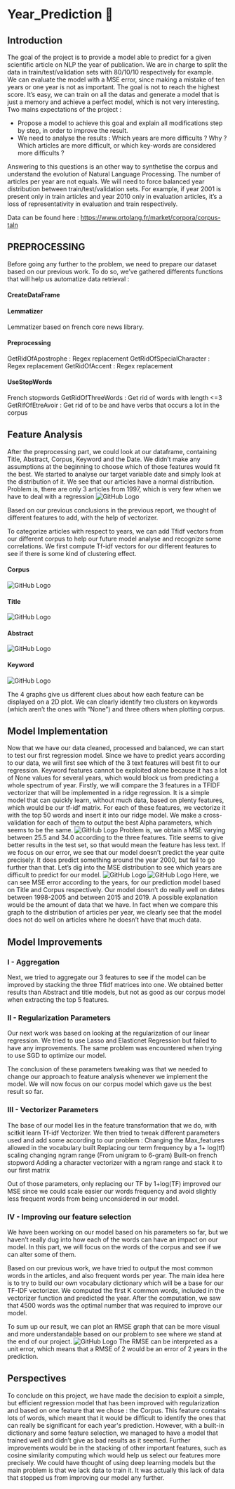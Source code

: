 # Year_Prediction :telescope:

## Introduction
The goal of the project is to provide a model able to predict for a given scientific article on NLP the year of publication.
We are in charge to split the data in train/test/validation sets with 80/10/10 respectively for
example. </br>
We can evaluate the model with a MSE error, since making a mistake of ten years or
one year is not as important.
The goal is not to reach the highest score. It’s easy, we can train on all the datas and generate a
model that is just a memory and achieve a perfect model, which is not very interesting.</br>
Two mains expectations of the project :
* Propose a model to achieve this goal and explain all modifications step by step, in
order to improve the result. 
* We need to analyse the results : Which years are more difficults ? Why ? Which articles
are more difficult, or which key-words are considered more difficults ?</br>

Answering to this questions is an other way to synthetise the corpus and understand the evolution of
Natural Language Processing.
The number of articles per year are not equals. We will need to force balanced year distribution
between train/test/validation sets. For example, if year 2001 is present only in train articles and year
2010 only in evaluation articles, it’s a loss of representativity in evaluation and train respectively.

Data can be found here : https://www.ortolang.fr/market/corpora/corpus-taln

## PREPROCESSING
Before going any further to the problem, we need to prepare our dataset based on our
previous work. To do so, we’ve gathered differents functions that will help us automatize
data retrieval :

#### CreateDataFrame
#### Lemmatizer
Lemmatizer based on french core news library.
#### Preprocessing
GetRidOfApostrophe : Regex replacement
GetRidOfSpecialCharacter : Regex replacement
GetRidOfAccent : Regex replacement
#### UseStopWords
French stopwords
GetRidOfThreeWords : Get rid of words with length <=3
GetRifOfEtreAvoir : Get rid of to be and have verbs that occurs a lot in the corpus</br>
## Feature Analysis
After the preprocessing part, we could look at our dataframe, containing Title, Abstract,
Corpus, Keyword and the Date. We didn’t make any assumptions at the beginning to choose
which of those features would fit the best.
We started to analyse our target variable date and simply look at the distribution of it. We
see that our articles have a normal distribution. Problem is, there are only 3 articles from 1997,
which is very few when we have to deal with a regression
![GitHub Logo](/images/distributionpng.png)

Based on our previous conclusions in the previous report, we thought of different features to add, with the help of vectorizer.</br>

To categorize articles with respect to years, we can add Tfidf vectors from our different corpus to help our future model analyse and recognize some correlations.
We first compute Tf-idf vectors for our different features to see if there is some kind of clustering effect.

#### Corpus
![GitHub Logo](/images/corpus.png)
#### Title 
![GitHub Logo](/images/title.png)
#### Abstract
![GitHub Logo](/images/asbtract.png)
#### Keyword
![GitHub Logo](/images/keyword.png)

The 4 graphs give us different clues about how each feature can be displayed on a 2D plot. We can clearly identify two clusters on keywords (which aren’t the ones with “None”) and three others when plotting corpus.

## Model Implementation 

Now that we have our data cleaned, processed and balanced, we can start to test our first regression model.
Since we have to predict years according to our data, we will first see which of the 3 text features will best fit to our regression. Keyword features cannot be exploited alone because it has a lot of None values for several years, which would block us from predicting a whole spectrum of year.
Firstly, we will compare the 3 features in a TFIDF vectorizer that will be implemented in a ridge regression. It is a simple model that can quickly learn, without much data, based on plenty features, which would be our tf-idf matrix.
For each of these features, we vectorize it with the top 50 words and insert it into our ridge model. We make a cross-validation for each of them to output the best Alpha parameters, which seems to be the same.
![GitHub Logo](/images/models.png)
Problem is, we obtain a MSE varying between 25.5 and 34.0 according to the three features. Title seems to give better results in the test set, so that would mean the feature has less text.
If we focus on our error, we see that our model doesn’t predict the year quite precisely. It does predict something around the year 2000, but fail to go further than that. 
Let’s dig into the MSE distribution to see which years are difficult to predict for our model.
![GitHub Logo](/images/firstmodel.png)
![GitHub Logo](/images/secondmse.png)
Here, we can see MSE error according to the years, for our prediction model based on Title and Corpus respectively.
Our model doesn’t do really well on dates between 1998-2005 and between 2015 and 2019. A possible explanation would be the amount of data that we have. In fact when we compare this graph to the distribution of articles per year, we clearly see that the model does not do well on articles where he doesn’t have that much data.
</br>
## Model Improvements

### I - Aggregation 

Next, we tried to aggregate our 3 features to see if the model can be improved by stacking the three Tfidf matrices into one.
We obtained better results than Abstract and title models, but not as good as our corpus model when extracting the top 5 features.

### II - Regularization Parameters

Our next work was based on looking at the regularization of our linear regression. We tried to use Lasso and Elasticnet Regression but failed to have any improvements. The same problem was encountered when trying to use SGD to optimize our model.

The conclusion of these parameters tweaking was that we needed to change our approach to feature analysis whenever we implement the model. We will now focus on our corpus model which gave us the best result so far.

### III - Vectorizer Parameters

The base of our model lies in the feature transformation that we do, with scitkit learn Tf-idf Vectorizer. We then tried to tweak different parameters used and add some according to our problem : 
Changing the Max_features allowed in the vocabulary built 
Replacing our term frequency by a 1+ log(tf) scaling
changing ngram range (From unigram to 6-gram)
Built-on french stopword
Adding a character vectorizer with a ngram range and stack it to our first matrix

Out of those parameters, only replacing our TF by 1+log(TF) improved our MSE since we could scale easier our words frequency and avoid slightly less frequent words from being unconsidered in our model.

### IV - Improving our feature selection

We have been working on our model based on his parameters so far, but we haven’t really dug into how each of the words can have an impact on our model. In this part, we will focus on the words of the corpus and see if we can alter some of them.

Based on our previous work, we have tried to output the most common words in the articles, and also frequent words per year. The main idea here is to try to build our own vocabulary dictionary which will be a base for our TF-IDF vectorizer. 
We computed the first K common words, included in the vectorizer function and predicted the year. After the computation, we saw that 4500 words was the optimal number that was required to improve our model.

To sum up our result, we can plot an RMSE graph that can be more visual and more understandable based on our problem to see where we stand at the end of our project. 
![GitHub Logo](/images/model2.png)
The RMSE can be interpreted as a unit error, which means that a RMSE of 2 would be an error of 2 years in the prediction. 


## Perspectives

To conclude on this project, we have made the decision to exploit a simple, but efficient regression model that has been improved with regularization and based on one feature that we chose : the Corpus. This feature contains lots of words, which meant that it would be difficult to identify the ones that can really be significant for each year's prediction. However, with a built-in dictionary and some feature selection, we managed to have a model that trained well and didn’t give as bad results as it seemed.
Further improvements would be in the stacking of other important features, such as cosine similarity computing which would help us select our features more precisely. We could have thought of using deep learning models but the main problem is that we lack data to train it. It was actually this lack of data that stopped us from improving our model any further. 





